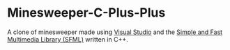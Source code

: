 # Minesweeper-C-Plus-Plus

A clone of minesweeper made using [Visual Studio](https://visualstudio.microsoft.com/) and the [Simple and Fast Multimedia Library (SFML)](https://www.sfml-dev.org/index.php) written in C++.
